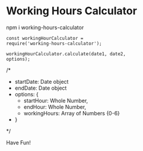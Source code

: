 # Working Hours Calculator

npm i working-hours-calculator

<code>const workingHourCalculator = require('working-hours-calculator');</code>

<code>workingHourCalculator.calculate(date1, date2, options);</code>

/*
 * startDate: Date object
 * endDate: Date object
 * options: {
   * startHour: Whole Number,
   * endHour: Whole Number,
   * workingHours: Array of Numbers {0-6}
 * }
 
 */
 
 Have Fun!
